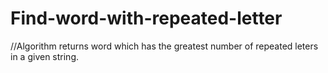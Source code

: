 # Find-word-with-repeated-letter
//Algorithm returns word which has the greatest number of repeated leters in a given string.
